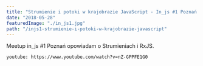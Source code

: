 ```yaml
---
title: "Strumienie i potoki w krajobrazie JavaScript - In_js #1 Poznań - nagranie video"
date: "2018-05-28"
featuredImage: "./in_js1.jpg"
path: "/injs1-strumienie-i-potoki-w-krajobrazie-javascript"
---
```


Meetup in_js #1 Poznań opowiadam o Strumieniach i RxJS.

`youtube: https://www.youtube.com/watch?v=nZ-GPPFE1G0`
